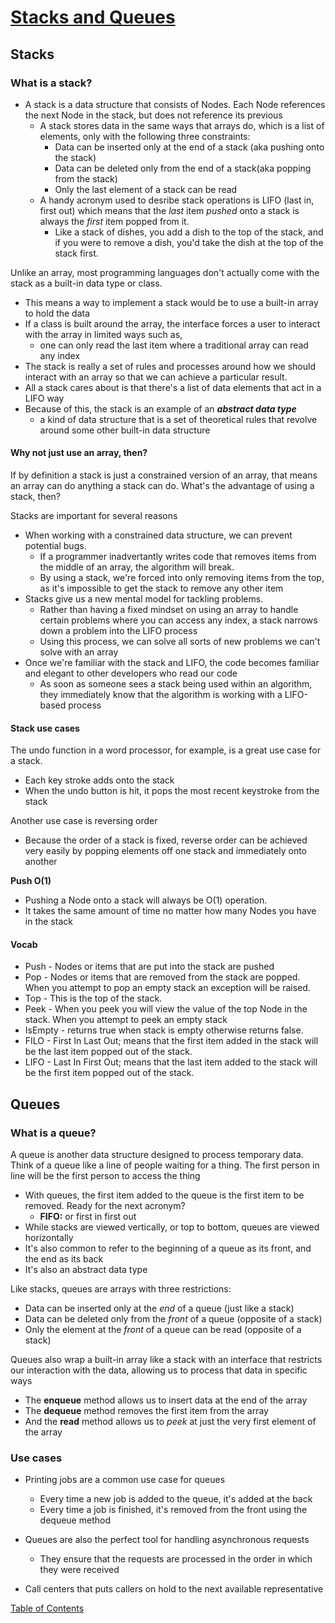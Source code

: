 # [Stacks and Queues](https://codefellows.github.io/common_curriculum/data_structures_and_algorithms/Code_401/class-10/resources/stacks_and_queues.html)

## Stacks

### What is a stack?

- A stack is a data structure that consists of Nodes. Each Node references the next Node in the stack, but does not reference its previous
  - A stack stores data in the same ways that arrays do, which is a list of elements, only with the following three constraints:
    - Data can be inserted only at the end of a stack (aka pushing onto the stack)
    - Data can be deleted only from the end of a stack(aka popping from the stack)
    - Only the last element of a stack can be read
  - A handy acronym used to desribe stack operations is LIFO (last in, first out) which means that the _last_ item _pushed_ onto a stack is always the _first_ item popped from it.
    - Like a stack of dishes, you add a dish to the top of the stack, and if you were to remove a dish, you'd take the dish at the top of the stack first.

Unlike an array, most programming languages don't actually come with the stack as a built-in data type or class. 
  - This means a way to implement a stack would be to use a built-in array to hold the data
  - If a class is built around the array, the interface forces a user to interact with the array in limited ways such as,
    - one can only read the last item where a traditional array can read any index
  - The stack is really a set of rules and processes around how we should interact with an array so that we can achieve a particular result. 
  - All a stack cares about is that there's a list of data elements that act in a LIFO way
  - Because of this, the stack is an example of an **_abstract data type_**
    - a kind of data structure that is a set of theoretical rules that revolve around some other built-in data structure

#### Why not just use an array, then?

If by definition a stack is just a constrained version of an array, that means an array can do anything a stack can do. What's the advantage of using a stack, then?

Stacks are important for several reasons
- When working with a constrained data structure, we can prevent potential bugs.
  - If a programmer inadvertantly writes code that removes items from the middle of an array, the algorithm will break.
  - By using a stack, we're forced into only removing items from the top, as it's impossible to get the stack to remove any other item
- Stacks give us a new mental model for tackling problems.
  - Rather than having a fixed mindset on using an array to handle certain problems where you can access any index, a stack narrows down a problem into the LIFO process
  - Using this process, we can solve all sorts of new problems we can't solve with an array
- Once we're familiar with the stack and LIFO, the code becomes familiar and elegant to other developers who read our code
  - As soon as someone sees a stack being used within an algorithm, they immediately know that the algorithm is working with a LIFO-based process

#### Stack use cases

The undo function in a word processor, for example, is a great use case for a stack. 
- Each key stroke adds onto the stack
- When the undo button is hit, it pops the most recent keystroke from the stack

Another use case is reversing order
- Because the order of a stack is fixed, reverse order can be achieved very easily by popping elements off one stack and immediately onto another

**Push O(1)**

- Pushing a Node onto a stack will always be O(1) operation.
- It takes the same amount of time no matter how many Nodes you have in the stack

#### Vocab

- Push - Nodes or items that are put into the stack are pushed
- Pop - Nodes or items that are removed from the stack are popped. When you attempt to pop an empty stack an exception will be raised.
- Top - This is the top of the stack.
- Peek - When you peek you will view the value of the top Node in the stack. When you attempt to peek an empty stack
- IsEmpty - returns true when stack is empty otherwise returns false.
- FILO - First In Last Out; means that the first item added in the stack will be the last item popped out of the stack.
- LIFO - Last In First Out; means that the last item added to the stack will be the first item popped out of the stack.

## Queues

### What is a queue?

A queue is another data structure designed to process temporary data. Think of a queue like a line of people waiting for a thing. The first person in line will be the first person to access the thing
- With queues, the first item added to the queue is the first item to be removed. Ready for the next acronym?
  - **FIFO:** or first in first out
- While stacks are viewed vertically, or top to bottom, queues are viewed horizontally
- It's also common to refer to the beginning of a queue as its front, and the end as its back
- It's also an abstract data type

Like stacks, queues are arrays with three restrictions:
- Data can be inserted only at the _end_ of a queue (just like a stack)
- Data can be deleted only from the _front_ of a queue (opposite of a stack)
- Only the element at the _front_ of a queue can be read (opposite of a stack)

Queues also wrap a built-in array like a stack with an interface that restricts our interaction with the data, allowing us to process that data in specific ways
- The **enqueue** method allows us to insert data at the end of the array
- The **dequeue** method removes the first item from the array
- And the **read** method allows us to _peek_ at just the very first element of the array

### Use cases

- Printing jobs are a common use case for queues
  - Every time a new job is added to the queue, it's added at the back
  - Every time a job is finished, it's removed from the front using the dequeue method

- Queues are also the perfect tool for handling asynchronous requests
  - They ensure that the requests are processed in the order in which they were received

- Call centers that puts callers on hold to the next available representative



[Table of Contents](../README.md)
